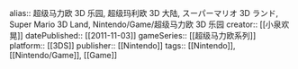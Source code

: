 alias:: 超级马力欧 3D 乐园, 超级玛利欧 3D 大陆, スーパーマリオ 3D ランド, Super Mario 3D Land, Nintendo/Game/超级马力欧 3D 乐园
creator:: [[小泉欢晃]]
datePublished:: [[2011-11-03]] 
gameSeries:: [[超级马力欧系列]]
platform:: [[3DS]] 
publisher:: [[Nintendo]] 
tags:: [[Nintendo]], [[Nintendo/Game]], [[Game]]

